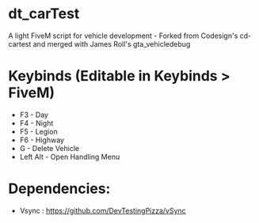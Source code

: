 # dt_carTest
A light FiveM script for vehicle development - Forked from Codesign's cd-cartest and merged with James Roll's gta_vehicledebug

# Keybinds (Editable in Keybinds > FiveM)
- F3 - Day
- F4 - Night
- F5 - Legion
- F6 - Highway
- G - Delete Vehicle
- Left Alt - Open Handling Menu

# Dependencies:
- Vsync : https://github.com/DevTestingPizza/vSync
